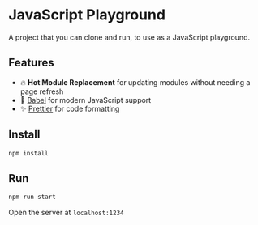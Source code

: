 # JavaScript Playground

A project that you can clone and run, to use as a JavaScript playground.

## Features

- 🔥 **Hot Module Replacement** for updating modules without needing a page refresh
- 🐠 [Babel](https://babeljs.io/) for modern JavaScript support
- ✨ [Prettier](https://prettier.io/) for code formatting

## Install

```bash
npm install
```

## Run

```bash
npm run start
```

Open the server at `localhost:1234`
